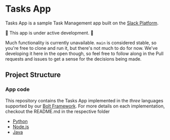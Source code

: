# Tasks App

Tasks App is a sample Task Management app built on the [Slack Platform](https://api.slack.com). 

🚨 This app is under active development. 🚨

Much functionality is currently unavailable. `main` is considered stable, so you're free to clone and run it, but there's not much to do for now. We've developing it here in the open though, so feel free to follow along in the Pull requests and issues to get a sense for the decisions being made.

## Project Structure

### App code

This repository contains the Tasks App implemented in the *three* languages supported by our [Bolt Framework](https://api.slack.com/tools/bolt). For more details on each implementation, checkout the README.md in the respective folder

- [Python](./python)
- [Node.js](./nodejs)
- [Java](./java)
